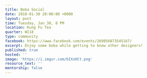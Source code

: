 ```yaml
---
title: Boba Social
date: 2018-01-30 20:00:00 +0000
layout: post
time: Tuesday, Jan 30, 8 PM
location: Kung Fu Tea
quarter: WI18
type: community
facebook: https://www.facebook.com/events/269856873545167/
excerpt: Enjoy some boba while getting to know other designers!
published: true
hosted: ''
image: 'https://i.imgur.com/bIXzHCt.png'
resource_text: ''
mentorship: false
---
```

